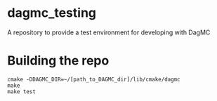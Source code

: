 # dagmc_testing
A repository to provide a test environment for developing with DagMC
# Building the repo 
    cmake -DDAGMC_DIR=~/[path_to_DAGMC_dir]/lib/cmake/dagmc 
    make
    make test

